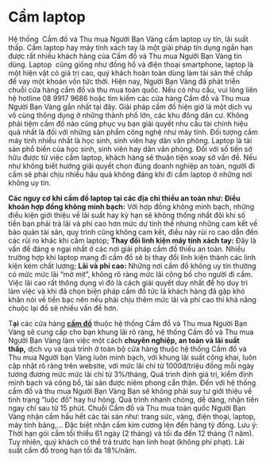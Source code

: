 # Cầm laptop

Hệ thống  Cầm đồ và Thu mua Người Bạn Vàng cầm laptop uy tín, lãi suất thấp. Cầm laptop hay máy tính xách tay là một giải pháp tín dụng ngắn hạn được rất nhiều khách hàng của Cầm đồ và Thu mua Người Bạn Vàng tin dùng. Laptop  cũng giống như đồng hồ và điện thoại smartphone, laptop là một hiện vật có giá trị cao, quý khách hoàn toàn dùng làm tài sản thế chấp để vay một khoản vốn tức thời. Hiện nay, Người Bạn Vàng đã phát triển chuỗi cửa hàng cầm đồ và thu mua toàn quốc. Nếu có nhu cầu, vui lòng liên hệ hotline 08 9917 9686 hoặc tìm kiếm các cửa hàng Cầm đồ và Thu mua Người Bạn Vàng gần nhất tại đây. Giải pháp cầm đồ hiện giờ là một dịch vụ vô cùng thông dụng ở những thành phố lớn, các khu đông dân cư. Không phải tiệm cầm đồ nào cũng phục vụ bạn giải quyết nhu cầu tài chính hiệu quả nhất là đối với những sản phẩm công nghệ như máy tính. Đối tượng cầm máy tính nhiều nhất là học sinh, sinh viên hay dân văn phòng. Laptop là tài sản phổ biến của học sinh, sinh viên hay dân văn phòng. Đối với số tiền sở hữu được từ việc cầm laptop, khách hàng sẽ thuận tiện xoay sở vấn đề. Nếu như không biết hướng giải quyết chọn đúng doanh nghiệp an toàn, người đi cầm sẽ phải chịu nhiều hậu quả không đáng khi đi cầm laptop ở những nơi không uy tín.

**Các nguy cơ khi cầm đồ laptop tại các địa chỉ thiếu an toàn như: Điều khoản hợp đồng không minh bạch:** Với hợp đồng không minh bạch, những điều kiện giới thiệu về lãi suất hay kỳ hạn sẽ không thống nhất đôi khi số tiền bạn phải trả lãi và phí cao hơn mức dự tính thế nhưng những cam kết về bảo quản tài sản, quy trình cũng không cam kết, điều này rủi ro cao dẫn đến các rủi ro khác khi cầm laptop; **Thay đổi linh kiện máy tính xách tay:** Đây là vấn đề đáng e ngại nhất ở các nơi giải pháp cầm đồ thiếu an toàn. Nhiều trường hợp khi laptop mang đi cầm đồ sẽ bị thay đổi linh kiện thành các linh kiện kém chất lượng; **Lãi và phí cao:** Những nơi cầm đồ không uy tín thường có mức mức lãi “mờ mịt”, không rõ ràng mức lãi công bố cho người đi cầm. Việc lãi cao rất thông dụng vì đó là cách giải quyết duy nhất để họ duy trì làm việc và khi đã chọn biện pháp cầm đồ tức là khách hàng đã gặp khó khăn nói về tiền bạc nên nếu phải chịu thêm mức lãi và phí cao thì khả năng chuộc lại đồ sẽ nhiều vấn đề hơn.

T**ại** các cửa hàng **[cầm đồ](https://nguoibanvang.vn/blogs/news/cam-do-uy-tin)** thuộc hệ thống Cầm đồ và Thu mua Người Bạn Vàng sẽ cung cấp cho bạn khung lãi rõ ràng, hệ thống Cầm đồ và Thu mua Người Bạn Vàng làm việc một cách **chuyên nghiệp, an toàn và lãi suất thấp,** dịch vụ và quá trình ở toàn bộ cửa hàng thuộc hệ thống Cầm đồ và Thu mua Người bạn Vàng luôn minh bạch, với khung lãi suất công khai, luôn cập nhật rõ ràng trên website, với mức lãi chỉ từ 1000đ/triệu đồng mỗi ngày tương đương mức mức lãi chỉ từ 3%/tháng, Quá trình định giá trị, kiểm định minh bạch và công bố, tài sản được niêm phong cẩn thận. Đến với hệ thống cầm đồ và thu mua Người Bạn Vàng Bạn sẽ không phải suy tư giới thiệu về tình trạng “luộc đồ” hay hư hỏng. Quá trình nhanh chóng, dễ dàng, nhận tiền ngay chỉ sau từ 15 phút. Chuỗi Cầm đồ và Thu mua toàn quốc Người Bạn Vàng nhận cầm hầu hết các tài sản như: trang sức, vàng, điện thoại, laptop, máy tính bảng,… Đặc biệt nhận cầm kim cương lên đến hàng tỷ đồng. Lưu ý: Thời hạn gói cầm tối thiểu 61 ngày (2 tháng) và tối đa đến 12 tháng (1 năm). Tuy nhiên, quý khách có thể trả trước hạn linh hoạt (không phí phạt). Lãi suất cầm đồ trong hạn tối đa 18%/năm.